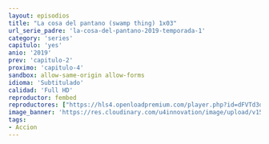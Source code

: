 ```yaml
---
layout: episodios
title: "La cosa del pantano (swamp thing) 1x03"
url_serie_padre: 'la-cosa-del-pantano-2019-temporada-1'
category: 'series'
capitulo: 'yes'
anio: '2019'
prev: 'capitulo-2'
proximo: 'capitulo-4'
sandbox: allow-same-origin allow-forms
idioma: 'Subtitulado'
calidad: 'Full HD'
reproductor: fembed
reproductores: ["https://hls4.openloadpremium.com/player.php?id=dFVTd3dyMXN5dVJENEh0cUNJN0JuSDc4d0p3WnptWG1jVW5PUThtRXpTdTR2NTExZGtiUG01Rm9qekIxN1QvdG9oVmhlK3pFeUVka1hJYmVpQmQ5bnc9PQ&sub=https://sub.cuevana2.io/vtt-sub/sub7/Swamp.Thing.S01E03.vtt"]
image_banner: 'https://res.cloudinary.com/u4innovation/image/upload/v1564461574/lacosa-banner_cihqgn.jpg'
tags:
- Accion
---
```













